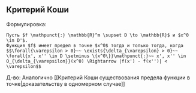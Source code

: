 ## Критерий Коши
Формулировка:
```spoiler-markdown
Пусть $f \mathpunct{:} \mathbb{R}^m \supset D \to \mathbb{R}$ и $x^0 \in D'$.
Функция $f$ имеет предел в точке $x^0$ тогда и только тогда, когда
$$\forall{\varepsilon > 0}~~ \exists{\delta_{\varepsilon} > 0}~~ \forall{x', x'' \in D \setminus \{x^0\}}\mathpunct{:}~~ x', x'' \in O_{\delta_{\varepsilon}}(x^0) \Rightarrow |f(x') - f(x'')| < \varepsilon$$
```

Д-во:
Аналогично [[Критерий Коши существования предела функции в точке|доказательству в одномерном случае]]
